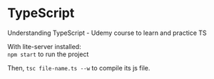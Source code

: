# TypeScript
Understanding TypeScript - Udemy course to learn and practice TS

With lite-server installed:
<br>
``npm start`` to run the project

Then, ``tsc file-name.ts --w`` to compile its js file.
